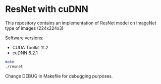 # ResNet with cuDNN

This repository contains an implementation of ResNet model on ImageNet type of images (224x224x3)

Software versions: 
* CUDA Toolkit 11.2
* cuDNN 8.2.1

```sh
make
./resnet
```

Change DEBUG in Makefile for debugging purposes.
